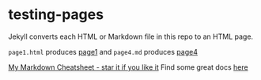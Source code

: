# testing-pages

Jekyll converts each HTML or Markdown file in this repo to an HTML page.

`page1.html` produces [page1](https://dianna770.github.io/testing-pages/page1)
and
`page4.md` produces [page4](https://dianna770.github.io/testing-pages/page4)


[markdown-cheatsheet]: https://github.com/im-luka/markdown-cheatsheet
[docs]: https://github.com/adam-p/markdown-here


[My Markdown Cheatsheet - star it if you like it][markdown-cheatsheet]
Find some great docs [here][docs]
